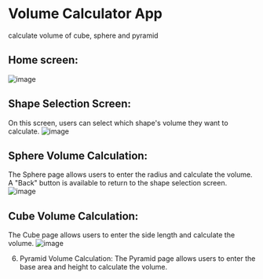 # Volume Calculator App
 calculate volume of cube, sphere and pyramid
 ## Home screen:
 ![image](https://github.com/user-attachments/assets/614e209a-6451-4469-9dd4-6cd402f24d5f)
 ## Shape Selection Screen:
 On this screen, users can select which shape's volume they want to calculate.
 ![image](https://github.com/user-attachments/assets/9d72bcca-1db4-4724-b908-750c823bb4d5)

## Sphere Volume Calculation:
The Sphere page allows users to enter the radius and calculate the volume. A "Back" button is available to return to the shape selection screen.
![image](https://github.com/user-attachments/assets/7d8165f8-eecd-45a6-9882-20c7ee82583c)

## Cube Volume Calculation:
The Cube page allows users to enter the side length and calculate the volume.
![image](https://github.com/user-attachments/assets/589c6dda-9d18-4491-ae80-6986b12e67f5)


6. Pyramid Volume Calculation:
The Pyramid page allows users to enter the base area and height to calculate the volume.





